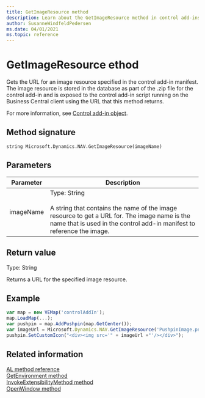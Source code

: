 ```yaml
---
title: GetImageResource method
description: Learn about the GetImageResource method in control add-ins for Business Central.
author: SusanneWindfeldPedersen
ms.date: 04/01/2021
ms.topic: reference
---
```


# GetImageResource ethod

Gets the URL for an image resource specified in the control add-in manifest. The image resource is stored in the database as part of the .zip file for the control add-in and is exposed to the control add-in script running on the Business Central client using the URL that this method returns. 

For more information, see [Control add-in object](../devenv-control-addin-object.md). 
  
## Method signature  

`string Microsoft.Dynamics.NAV.GetImageResource(imageName)`  
  
## Parameters  
  
|Parameter|Description|  
|---------------|-----------------|  
|imageName|Type: String<br /><br /> A string that contains the name of the image resource to get a URL for. The image name is the name that is used in the control add-in manifest to reference the image.|  
  
## Return value  

Type: String  
  
Returns a URL for the specified image resource.  
  
## Example  
  
```javascript
var map = new VEMap('controlAddIn');  
map.LoadMap(...);  
var pushpin = map.AddPushpin(map.GetCenter());  
var imageUrl = Microsoft.Dynamics.NAV.GetImageResource('PushpinImage.png');  
pushpin.SetCustomIcon("<div><img src='" + imageUrl +"'/></div>");   
```  

## Related information

[AL method reference](../methods-auto/library.md)  
[GetEnvironment method](devenv-getenvironment-method.md)   
[InvokeExtensibilityMethod method](devenv-invokeextensibility-method.md)   
[OpenWindow method](devenv-openwindow-method.md)  
